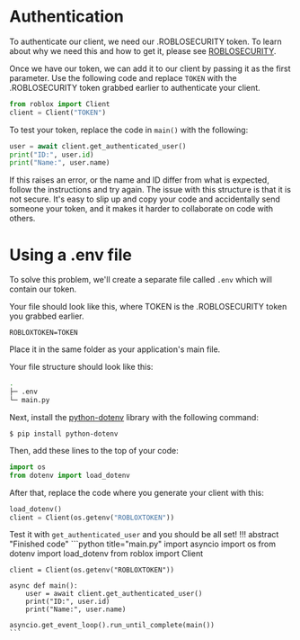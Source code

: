 # Authentication
To authenticate our client, we need our .ROBLOSECURITY token. To learn about why we need this and how to get it, 
please see [ROBLOSECURITY](/roblosecurity). 

Once we have our token, we can add it to our client by passing it as the first parameter. 
Use the following code and replace `TOKEN` with the .ROBLOSECURITY token grabbed earlier to authenticate your client.
```python
from roblox import Client
client = Client("TOKEN")
```

To test your token, replace the code in `main()` with the following:
```python
user = await client.get_authenticated_user()
print("ID:", user.id)
print("Name:", user.name)
```
If this raises an error, or the name and ID differ from what is expected, follow the instructions and try again.
The issue with this structure is that it is not secure. It's easy to slip up and copy your code and accidentally send 
someone your token, and it makes it harder to collaborate on code with others.

# Using a .env file
To solve this problem, we'll create a separate file called `.env` which will contain our token.  

Your file should look like this, where TOKEN is the .ROBLOSECURITY token you grabbed earlier.
```dotenv title=".env"
ROBLOXTOKEN=TOKEN
```
Place it in the same folder as your application's main file. 

Your file structure should look like this:
```sh
.
├─ .env
└─ main.py
```

Next, install the [python-dotenv](https://github.com/theskumar/python-dotenv) library with the following command:
```
$ pip install python-dotenv
```
Then, add these lines to the top of your code:
```python
import os
from dotenv import load_dotenv
```
After that, replace the code where you generate your client with this:
```python
load_dotenv()
client = Client(os.getenv("ROBLOXTOKEN"))
```
Test it with `get_authenticated_user` and you should be all set!
!!! abstract "Finished code"
    ```python title="main.py"
    import asyncio
    import os
    from dotenv import load_dotenv
    from roblox import Client
    
    client = Client(os.getenv("ROBLOXTOKEN"))
    
    async def main():
        user = await client.get_authenticated_user()
        print("ID:", user.id)
        print("Name:", user.name)
    
    asyncio.get_event_loop().run_until_complete(main())
    ```